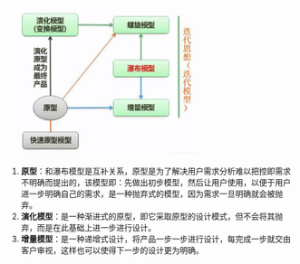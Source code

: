 <img src="img/watermark,type_ZmFuZ3poZW5naGVpdGk,shadow_10,text_aHR0cHM6Ly9ibG9nLmNzZG4ubmV0L2ltcmVhbF8=,size_16,color_FFFFFF,t_70-20220919133212029.jpeg" alt="img" style="zoom: 33%;" />

1. **原型**：和瀑布模型是互补关系，原型是为了解决用户需求分析难以把控即需求不明确而提出的，该模型即：先做出初步模型，然后让用户使用，以便于用户进一步明确自己的需求，是一种抛弃式的模型，因为需求一旦明确就会被抛弃。
2. **演化模型**：是一种渐进式的原型，即它采取原型的设计模式，但不会将其抛弃，而是在此基础上进一步进行设计。
3. **增量模型**：是一种递增式设计，将产品一步一步进行设计，每完成一步就交由客户审视，这样也可以使得下一步的设计更为明确。